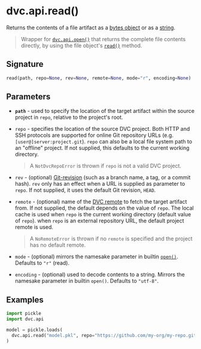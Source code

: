 # dvc.api.read()

Returns the contents of a file <abbr>artifact</abbr> as a
[bytes object](https://docs.python.org/3/glossary.html#term-bytes-like-object)
or as a
[string](https://docs.python.org/3/library/stdtypes.html#text-sequence-type-str).

> Wrapper for [`dvc.api.open()`](/doc/api-reference/open) that returns the
> complete file contents directly, by using the file object's
> [`read()`](https://docs.python.org/3/tutorial/inputoutput.html#methods-of-file-objects)
> method.

## Signature

```py
read(path, repo=None, rev=None, remote=None, mode="r", encoding=None)
```

## Parameters

- **`path`** - used to specify the location of the target artifact within the
  source project in `repo`, relative to the project's root.

- `repo` - specifies the location of the source DVC project. Both HTTP and SSH
  protocols are supported for online Git repository URLs (e.g.
  `[user@]server:project.git`). `repo` can also be a local file system path to
  an "offline" project. If not supplied, this defaults to the current working
  directory.

  > A `NotDvcRepoError` is thrown if `repo` is not a valid DVC project.

- `rev` - (optional)
  [Git-revision](https://git-scm.com/book/en/v2/Git-Internals-Git-References)
  (such as a branch name, a tag, or a commit hash). `rev` only has an effect
  when a URL is supplied as parameter to `repo`. If not supplied, it uses the
  default Git revision, `HEAD`.

- `remote` - (optional) name of the [DVC remote](/doc/command-reference/remote)
  to fetch the target artifact from. If not supplied, the default depends on the
  value of `repo`. The local cache is used when `repo` is the current working
  directory (default value of `repo`). when `repo` is an external repository
  URL, the default project remote is used.

  > A `NoRemoteError` is thrown if no `remote` is specified and the project has
  > no default remote.

- `mode` - (optional) mirrors the namesake parameter in builtin
  [`open()`](https://docs.python.org/3/library/functions.html#open). Defaults to
  `"r"` (read).

- `encoding` - (optional) used to decode contents to a string. Mirrors the
  namesake parameter in builtin `open()`. Defaults to `"utf-8"`.

## Examples

```py
import pickle
import dvc.api

model = pickle.loads(
  dvc.api.read("model.pkl", repo="https://github.com/my-org/my-repo.git")
)
```

